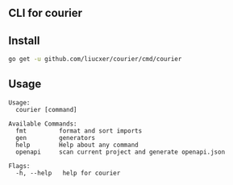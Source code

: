 ## CLI for courier


## Install

```bash
go get -u github.com/liucxer/courier/cmd/courier
```


## Usage

```
Usage:
  courier [command]

Available Commands:
  fmt         format and sort imports
  gen         generators
  help        Help about any command
  openapi     scan current project and generate openapi.json

Flags:
  -h, --help   help for courier
```